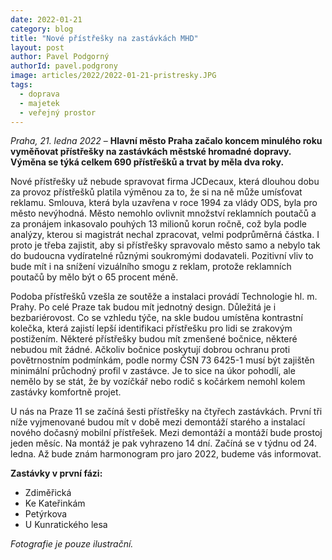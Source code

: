 ```yaml
---
date: 2022-01-21
category: blog
title: "Nové přístřešky na zastávkách MHD"
layout: post
author: Pavel Podgorný
authorId: pavel.podgrony
image: articles/2022/2022-01-21-pristresky.JPG
tags: 
  - doprava
  - majetek
  - veřejný prostor
---
```


*Praha, 21. ledna 2022* – **Hlavní město Praha začalo koncem minulého roku vyměňovat přístřešky na zastávkách městské hromadné dopravy. Výměna se týká celkem 690 přístřešků a trvat by měla dva roky.**

Nové přístřešky už nebude spravovat firma JCDecaux, která dlouhou dobu za provoz přístřešků platila výměnou za to, že si na ně může umísťovat reklamu. Smlouva, která byla uzavřena v roce 1994 za vlády ODS, byla pro město nevýhodná. Město nemohlo ovlivnit množství reklamních poutačů a za pronájem inkasovalo pouhých 13 milionů korun ročně, což byla podle analýzy, kterou si magistrát nechal zpracovat, velmi podprůměrná částka. I proto je třeba zajistit, aby si přístřešky spravovalo město samo a nebylo tak do budoucna vydíratelné různými soukromými dodavateli. Pozitivní vliv to bude mít i na snížení vizuálního smogu z reklam, protože reklamních poutačů by mělo být o 65 procent méně.

Podoba přístřešků vzešla ze soutěže a instalaci provádí Technologie hl. m. Prahy. Po celé Praze tak budou mít jednotný design. Důležitá je i bezbariérovost. Co se vzhledu týče, na skle budou umístěna kontrastní kolečka, která zajistí lepší identifikaci přístřešku pro lidi se zrakovým postižením. Některé přístřešky budou mít zmenšené bočnice, některé nebudou mít žádné. Ačkoliv bočnice poskytují dobrou ochranu proti povětrnostním podmínkám, podle normy ČSN 73 6425-1 musí být zajištěn minimální průchodný profil v zastávce. Je to sice na úkor pohodlí, ale nemělo by se stát, že by vozíčkář nebo rodič s kočárkem nemohl kolem zastávky komfortně projet.

U nás na Praze 11 se začíná šesti přístřešky na čtyřech zastávkách. První tři níže vyjmenované budou mít v době mezi demontáží starého a instalací nového dočasný mobilní přístřešek. Mezi demontáží a montáží bude prostoj jeden měsíc. Na montáž je pak vyhrazeno 14 dní. Začíná se v týdnu od 24. ledna. Až bude znám harmonogram pro jaro 2022, budeme vás informovat.

**Zastávky v první fázi:**
- Zdiměřická 
- Ke Kateřinkám 
- Petýrkova 
- U Kunratického lesa 



*Fotografie je pouze ilustrační.*
